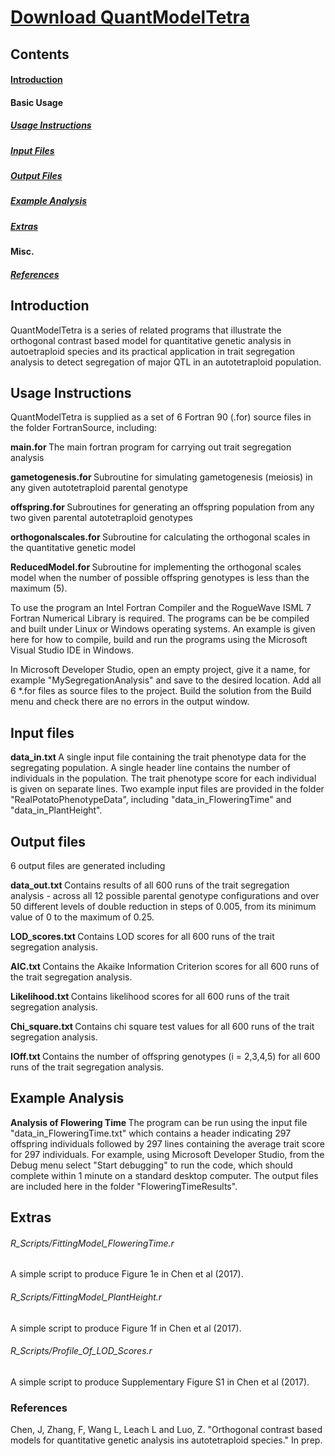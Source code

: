 ﻿
# [Download QuantModelTetra](https://github.com/LJLeach/QuantModelTetra/archive/master.zip)

<h2> Contents </h2> 

#### [Introduction](https://github.com/LJLeach/QuantModelTetra#-introduction-)

#### Basic Usage

##### [Usage Instructions](https://github.com/LJLeach/QuantModelTetra#-usage-instructions-)

##### [Input Files](https://github.com/LJLeach/QuantModelTetra#-input-files-)

##### [Output Files](https://github.com/LJLeach/QuantModelTetra#-output-files-)

##### [Example Analysis](https://github.com/LJLeach/QuantModelTetra#-example-analysis-)

##### [Extras](https://github.com/LJLeach/QuantModelTetra#-extras-)

#### Misc.

##### [References](https://github.com/LJLeach/QuantModelTetra#-references-)


<h2> Introduction </h2>

QuantModelTetra is a series of related programs that illustrate the orthogonal contrast based model for quantitative genetic analysis in autoetraploid species and its practical application in trait segregation analysis to detect segregation of major QTL in an autotetraploid population.

<h2> Usage Instructions </h2>

QuantModelTetra is supplied as a set of 6 Fortran 90 (.for) source files in the folder FortranSource, including:

<b> main.for </b> 
The main fortran program for carrying out trait segregation analysis

<b> gametogenesis.for </b> 
Subroutine for simulating gametogenesis (meiosis) in any given autotetraploid parental genotype

<b> offspring.for </b> 
Subroutines for generating an offspring population from any two given parental autotetraploid genotypes

<b> orthogonalscales.for </b> 
Subroutine for calculating the orthogonal scales in the quantitative genetic model 

<b> ReducedModel.for </b> 
Subroutine for implementing the orthogonal scales model when the number of possible offspring genotypes is less than the maximum (5). 

To use the program an Intel Fortran Compiler and the RogueWave ISML 7 Fortran Numerical Library is required. The programs can be be compiled and built under Linux or Windows operating systems.
An example is given here for how to compile, build and run the programs using the Microsoft Visual Studio IDE in Windows.

In Microsoft Developer Studio, open an empty project, give it a name, for example "MySegregationAnalysis" and save to the desired location. Add all 6 *.for files as source files to the project.
Build the solution from the Build menu and check there are no errors in the output window. 

<h2> Input files </h2>

<b> data_in.txt </b> 
A single input file containing the trait phenotype data for the segregating population. A single header line contains the number of individuals in the population. The trait phenotype score for each individual is given on separate lines. 
Two example input files are provided in the folder "RealPotatoPhenotypeData", including "data_in_FloweringTime" and "data_in_PlantHeight".

<h2> Output files </h2>

6 output files are generated including

<b> data_out.txt </b> 
Contains results of all 600 runs of the trait segregation analysis - across all 12 possible parental genotype configurations and over 50 different levels of double reduction in steps of 0.005, from its minimum value of 0 to the maximum of 0.25.

<b> LOD_scores.txt </b> 
Contains LOD scores for all 600 runs of the trait segregation analysis.

<b> AIC.txt </b> 
Contains the Akaike Information Criterion scores for all 600 runs of the trait segregation analysis.

<b> Likelihood.txt </b> 
Contains likelihood scores for all 600 runs of the trait segregation analysis.

<b> Chi_square.txt </b> 
Contains chi square test values for all 600 runs of the trait segregation analysis.

<b> IOff.txt </b> 
Contains the number of offspring genotypes (i = 2,3,4,5) for all 600 runs of the trait segregation analysis.

<h2> Example Analysis </h2>

<b> Analysis of Flowering Time </b>
The program can be run using the input file "data_in_FloweringTime.txt" which contains a header indicating 297 offspring individuals followed by 297 lines containing the average trait score for 297 individuals.
For example, using Microsoft Developer Studio, from the Debug menu select "Start debugging" to run the code, which should complete within 1 minute on a standard desktop computer.
The output files are included here in the folder "FloweringTimeResults".

<h2> Extras </h2>

<h6> R_Scripts/FittingModel_FloweringTime.r </h6>A simple script to produce Figure 1e in Chen et al (2017).
<h6> R_Scripts/FittingModel_PlantHeight.r </h6>A simple script to produce Figure 1f in Chen et al (2017).
<h6> R_Scripts/Profile_Of_LOD_Scores.r </h6>A simple script to produce Supplementary Figure S1 in Chen et al (2017).

<h3> References </h3>

Chen, J, Zhang, F, Wang L, Leach L and Luo, Z. "Orthogonal contrast based models for quantitative genetic analysis ins autotetraploid species." In prep.
